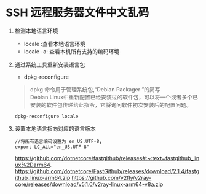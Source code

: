 # SSH 远程服务器文件中文乱码

1. 检测本地语言环境
	+ locale :查看本地语言环境
	+ locale -a: 查看本机所有支持的编码环境

2. 通过系统工具重新安装语言包
	+ dpkg-reconfigure  
	> dpkg 命令用于管理系统包,“Debian Packager ”的简写<br/>
	> Debian Linux中重新配置已经安装过的软件包，可以将一个或者多个已安装的软件包传递给此指令，它将询问软件初次安装后的配置问题。
	```
	dpkg-reconfigure locale
	```

3. 设置本地语言指向对应的语言版本
	```
	//将所有语言编码设置为 en_US.UTF-8;
	export LC_ALL="en_US.UTF-8"
	```


	https://github.com/dotnetcore/fastgithub/releases#:~:text=fastgithub_linux%2Darm64.
	https://github.com/dotnetcore/FastGithub/releases/download/2.1.4/fastgithub_linux-arm64.zip
	https://github.com/v2fly/v2ray-core/releases/download/v5.1.0/v2ray-linux-arm64-v8a.zip

	